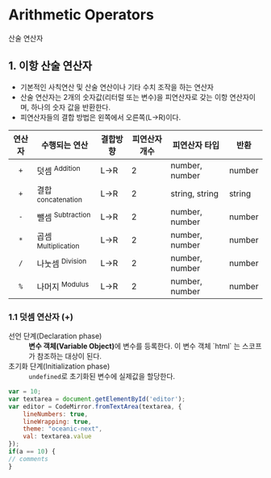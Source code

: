 # Arithmetic Operators

<p class="sub-title">산술 연산자</p>

## 1. 이항 산술 연산자
* 기본적인 사칙연산 및 산술 연산이나 기타 수치 조작을 하는 연산자
* 산술 연산자는 2개의 숫자값(리터럴 또는 변수)을 피연산자로 갖는 이항 연산자이며, 하나의 숫자 값을 반환한다.
* 피연산자들의 결합 방법은 왼쪽에서 오른쪽(L->R)이다.

|연산자|수행되는 연산|결합방향|피연산자 개수|피연산자 타입|반환|
|:---:|---|---|---|---|---|
|`+`|덧셈 <sup>Addition</sup>|L->R|2|number, number|number|
|`+`|결합 <sup>concatenation</sup>|L->R|2|string, string|string|
|`-`|뺄셈 <sup>Subtraction</sup>|L->R|2|number, number|number|
|`*`|곱셈 <sup>Multiplication</sup>|L->R|2|number, number|number|
|`/`|나눗셈 <sup>Division</sup>|L->R|2|number, number|number|
|`%`|나머지 <sup>Modulus</sup>|L->R|2|number, number|number|

### 1.1 덧셈 연산자 (+)



<dl>
    <dt>선언 단계(Declaration phase)</dt>
    <dd><strong>변수 객체(Variable Object)</strong>에 변수를 등록한다. 이 변수 객체 `html` 는 스코프가 참조하는 대상이 된다.</dd>
    <dt>초기화 단계(Initialization phase)</dt>
    <dd><code>undefined</code>로 초기화된 변수에 실제값을 할당한다.</dd>
</dl>  


```js
var = 10;
var textarea = document.getElementById('editor');
var editor = CodeMirror.fromTextArea(textarea, {
    lineNumbers: true,
    lineWrapping: true,
    theme: "oceanic-next",
    val: textarea.value
});
if(a == 10) {
// comments
}
```
